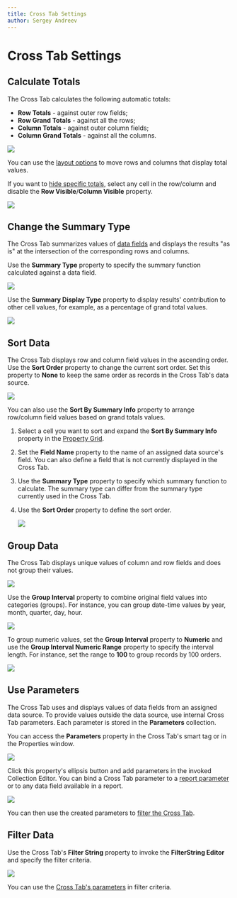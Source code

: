 ```yaml
---
title: Cross Tab Settings
author: Sergey Andreev
---
```

# Cross Tab Settings

## Calculate Totals

The Cross Tab calculates the following automatic totals:

* **Row Totals** - against outer row fields;
* **Row Grand Totals** - against all the rows;
* **Column Totals** - against outer column fields;
* **Column Grand Totals** - against all the columns.

![](../../../../../images/eurd-win-cross-tab-totals-types.png)

You can use the [layout options](layout-options.md) to move rows and columns that display total values.

If you want to [hide specific totals](layout-options.md#hide-specific-rows-and-columns), select any cell in the row/column and disable the **Row Visible**/**Column Visible** property.

![](../../../../../images/eurd-win-cross-tab-column-visible.png)

## Change the Summary Type

The Cross Tab summarizes values of [data fields](cross-tab-fields.md#data-fields) and displays the results "as is" at the intersection of the corresponding rows and columns.

Use the **Summary Type** property to specify the summary function calculated against a data field.

![](../../../../../images/eurd-win-cross-tab-data-field-summary-type-property.png)

Use the **Summary Display Type** property to display results' contribution to other cell values, for example, as a percentage of grand total values.

![](../../../../../images/eurd-win-cross-tab-data-field-summary-display-type.png)

## Sort Data

The Cross Tab displays row and column field values in the ascending order. Use the **Sort Order** property to change the current sort order. Set this property to **None** to keep the same order as records in the Cross Tab's data source.

![](../../../../../images/eurd-win-cross-tab-sort-order-property-none.png)

You can also use the **Sort By Summary Info** property to arrange row/column field values based on grand totals values.

1. Select a cell you want to sort and expand the **Sort By Summary Info** property in the [Property Grid](../../report-designer-tools/ui-panels/property-grid.md).
1. Set the **Field Name** property to the name of an assigned data source's field. You can also define a field that is not currently displayed in the Cross Tab.
1. Use the **Summary Type** property to specify which summary function to calculate. The summary type can differ from the summary type currently used in the Cross Tab.
1. Use the **Sort Order** property to define the sort order.

    ![](../../../../../images/eurd-win-cross-tab-sort-by-summary-info.png)

## Group Data

The Cross Tab displays unique values of column and row fields and does not group their values.

![](../../../../../images/eurd-win-cross-tab-group-interval-default.png)

Use the **Group Interval** property to combine original field values into categories (groups). For instance, you can group date-time values by year, month, quarter, day, hour.

![](../../../../../images/eurd-win-cross-tab-group-interval-date-year.png)

To group numeric values, set the **Group Interval** property to **Numeric** and use the **Group Interval Numeric Range** property to specify the interval length. For instance, set the range to **100** to group records by 100 orders.

![](../../../../../images/eurd-win-cross-tab-numeric-values-grouped.png)

## Use Parameters

The Cross Tab uses and displays values of data fields from an assigned data source. To provide values outside the data source, use internal Cross Tab parameters. Each parameter is stored in the **Parameters** collection.

You can access the **Parameters** property in the Cross Tab's smart tag or in the Properties window.

![](../../../../../images/eurd-win-cross-tab-parameters-property.png)

Click this property's ellipsis button and add parameters in the invoked Collection Editor. You can bind a Cross Tab parameter to a [report parameter](../../shape-report-data/use-report-parameters.md) or to any data field available in a report.

![](../../../../../images/eurd-win-cross-tab-create-internal-parameter.png)

You can then use the created parameters to [filter the Cross Tab](#filter-data).

## Filter Data

Use the Cross Tab's **Filter String** property to invoke the **FilterString Editor** and specify the filter criteria.

![](../../../../../images/eurd-win-cross-tab-filter-data.png)

You can use the [Cross Tab's parameters](#use-parameters) in filter criteria.